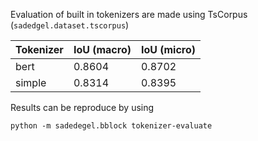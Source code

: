 Evaluation of built in tokenizers are made using TsCorpus (`sadedgel.dataset.tscorpus`)


| Tokenizer       |   IoU (macro) |   IoU (micro) |   
|-----------------|---------------|---------------|
| bert            |        0.8604 | 0.8702   |  
| simple          |      0.8314   | 0.8395   |

Results can be reproduce by using 


`python -m sadedegel.bblock tokenizer-evaluate`   